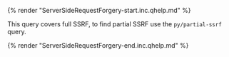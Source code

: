 {% render "ServerSideRequestForgery-start.inc.qhelp.md" %}

This query covers full SSRF, to find partial SSRF use the `py/partial-ssrf` query.

{% render "ServerSideRequestForgery-end.inc.qhelp.md" %}

